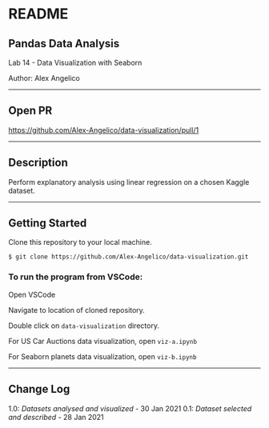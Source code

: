 # README

## Pandas Data Analysis

Lab 14 - Data Visualization with Seaborn

Author: Alex Angelico

----

## Open PR

https://github.com/Alex-Angelico/data-visualization/pull/1

----

## Description

Perform explanatory analysis using linear regression on a chosen Kaggle dataset.

----

## Getting Started

Clone this repository to your local machine.

```
$ git clone https://github.com/Alex-Angelico/data-visualization.git
```

### To run the program from VSCode:

Open VSCode

Navigate to location of cloned repository.

Double click on ```data-visualization``` directory.

For US Car Auctions data visualization, open ```viz-a.ipynb```

For Seaborn planets data visualization, open ```viz-b.ipynb```

----

## Change Log

1.0: *Datasets analysed and visualized* - 30 Jan 2021
0.1: *Dataset selected and described* - 28 Jan 2021
